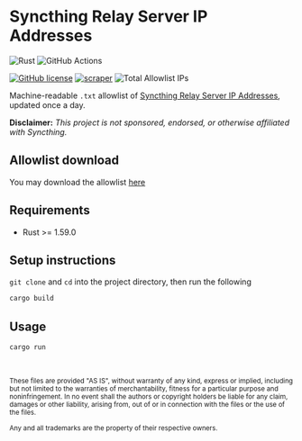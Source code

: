 # Syncthing Relay Server IP Addresses

![Rust](https://img.shields.io/badge/Rust-000000?style=for-the-badge&logo=rust&logoColor=white)
![GitHub Actions](https://img.shields.io/badge/GitHub_Actions-2088FF?style=for-the-badge&logo=github-actions&logoColor=white)

[![GitHub license](https://img.shields.io/badge/LICENSE-BSD--3--CLAUSE-GREEN?style=for-the-badge)](LICENSE)
[![scraper](https://img.shields.io/github/workflow/status/elliotwutingfeng/SyncthingRelayServerIPs/scraper?label=SCRAPER&style=for-the-badge)](https://github.com/elliotwutingfeng/SyncthingRelayServerIPs/actions/workflows/scraper.yml)
<img src="https://img.shields.io/tokei/lines/github/elliotwutingfeng/SyncthingRelayServerIPs?label=Total%20Allowlist%20IPs&style=for-the-badge" alt="Total Allowlist IPs"/>

Machine-readable `.txt` allowlist of [Syncthing Relay Server IP Addresses](https://relays.syncthing.net), updated once a day.

**Disclaimer:** _This project is not sponsored, endorsed, or otherwise affiliated with Syncthing._

## Allowlist download
You may download the allowlist [here](ips.txt?raw=1)

## Requirements

-   Rust >= 1.59.0

## Setup instructions

`git clone` and `cd` into the project directory, then run the following

```bash
cargo build
```

## Usage

```bash
cargo run
```

&nbsp;

<sup>These files are provided "AS IS", without warranty of any kind, express or implied, including but not limited to the warranties of merchantability, fitness for a particular purpose and noninfringement. In no event shall the authors or copyright holders be liable for any claim, damages or other liability, arising from, out of or in connection with the files or the use of the files.</sup>

<sub>Any and all trademarks are the property of their respective owners.</sub>
